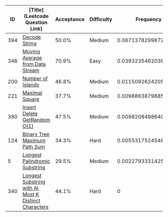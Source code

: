 |ID|[Title](Leetcode Question Link)|Acceptance|Difficulty|Frequency|
|----|-----|----|---|---|
|394|[Decode String]( https://leetcode.com/problems/decode-string)|50.0%|Medium|0.06713782998723788|
|346|[Moving Average from Data Stream]( https://leetcode.com/problems/moving-average-from-data-stream)|70.9%|Easy|0.03932354620391436|
|200|[Number of Islands]( https://leetcode.com/problems/number-of-islands)|46.8%|Medium|0.011509262420590827|
|221|[Maximal Square]( https://leetcode.com/problems/maximal-square)|37.7%|Medium|0.00988638798855515|
|380|[Insert Delete GetRandom O(1)]( https://leetcode.com/problems/insert-delete-getrandom-o1)|47.5%|Medium|0.009820849864094454|
|124|[Binary Tree Maximum Path Sum]( https://leetcode.com/problems/binary-tree-maximum-path-sum)|34.3%|Hard|0.005531752454833179|
|5|[Longest Palindromic Substring]( https://leetcode.com/problems/longest-palindromic-substring)|29.5%|Medium|0.002279333142507479|
|340|[Longest Substring with At Most K Distinct Characters]( https://leetcode.com/problems/longest-substring-with-at-most-k-distinct-characters)|44.1%|Hard|0|
